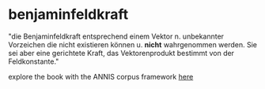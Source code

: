 # benjaminfeldkraft
"die Benjaminfeldkraft entsprechend einem Vektor n. unbekannter Vorzeichen die nicht existieren können u. **nicht** wahrgenommen werden. 
Sie sei aber eine gerichtete Kraft, das Vektorenprodukt bestimmt von der Feldkonstante."   

explore the book with the ANNIS corpus framework [here](https://sesannis.dh-index.org/benjamin)
